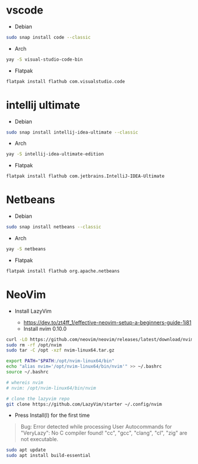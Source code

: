 # vscode

- Debian

```bash
sudo snap install code --classic
```

- Arch

```bash
yay -S visual-studio-code-bin
```

- Flatpak

```bash
flatpak install flathub com.visualstudio.code
```

# intellij ultimate

- Debian

```bash
sudo snap install intellij-idea-ultimate --classic
```

- Arch

```bash
yay -S intellij-idea-ultimate-edition
```

- Flatpak

```bash
flatpak install flathub com.jetbrains.IntelliJ-IDEA-Ultimate
```

# Netbeans

- Debian

```bash
sudo snap install netbeans --classic
```

- Arch

```bash
yay -S netbeans
```

- Flatpak

```bash
flatpak install flathub org.apache.netbeans
```

# NeoVim

- Install LazyVim

  - https://dev.to/zt4ff_1/effective-neovim-setup-a-beginners-guide-1i81
  - Install nvim 0.10.0

```bash
curl -LO https://github.com/neovim/neovim/releases/latest/download/nvim-linux64.tar.gz
sudo rm -rf /opt/nvim
sudo tar -C /opt -xzf nvim-linux64.tar.gz

export PATH="$PATH:/opt/nvim-linux64/bin"
echo "alias nvim='/opt/nvim-linux64/bin/nvim'" >> ~/.bashrc
source ~/.bashrc

# whereis nvim
# nvim: /opt/nvim-linux64/bin/nvim

# clone the lazyvim repo
git clone https://github.com/LazyVim/starter ~/.config/nvim
```

- Press Install(I) for the first time

> Bug:
> Error detected while processing User Autocommands for "VeryLazy":
> No C compiler found! "cc", "gcc", "clang", "cl", "zig" are not executable.

```bash
sudo apt update
sudo apt install build-essential
```
